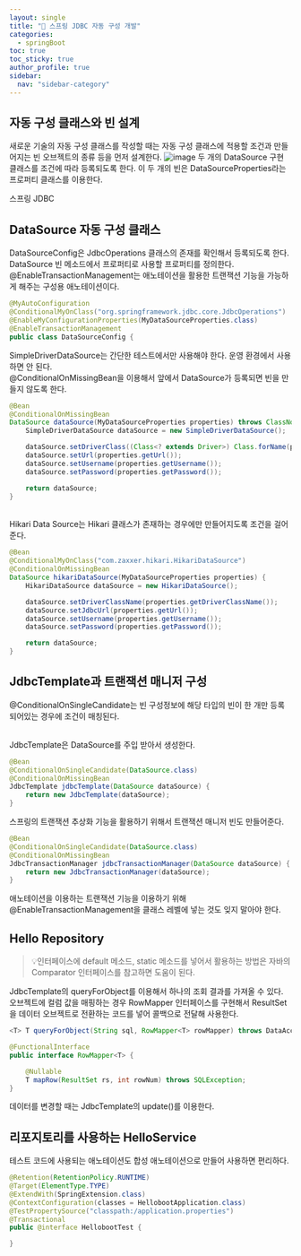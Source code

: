 ```yaml
---
layout: single
title: "📝 스프링 JDBC 자동 구성 개발"
categories:
  - springBoot
toc: true
toc_sticky: true
author_profile: true
sidebar:
  nav: "sidebar-category"
---
```


## 자동 구성 클래스와 빈 설계

새로운 기술의 자동 구성 클래스를 작성할 때는 자동 구성 클래스에 적용할 조건과 만들어지는 빈 오브젝트의 종류 등을 먼저 설계한다.
![image](https://github.com/user-attachments/assets/be3cf52b-b464-4aed-b5ee-ebdf8d38eb8d)
두 개의 DataSource 구현 클래스를 조건에 따라 등록되도록 한다. 이 두 개의 빈은 DataSourceProperties라는 프로퍼티 클래스를 이용한다.

스프링 JDBC

## DataSource 자동 구성 클래스

DataSourceConfig은 JdbcOperations 클래스의 존재를 확인해서 등록되도록 한다.<br/>
DataSource 빈 메소드에서 프로퍼티로 사용할 프로퍼티를 정의한다.<br/>
@EnableTransactionManagement는 애노테이션을 활용한 트랜잭션 기능을 가능하게 해주는 구성용 애노테이션이다.<br/>

```java
@MyAutoConfiguration
@ConditionalMyOnClass("org.springframework.jdbc.core.JdbcOperations")
@EnableMyConfigurationProperties(MyDataSourceProperties.class)
@EnableTransactionManagement
public class DataSourceConfig {
```

SimpleDriverDataSource는 간단한 테스트에서만 사용해야 한다. 운영 환경에서 사용하면 안 된다.<br/>
@ConditionalOnMissingBean을 이용해서 앞에서 DataSource가 등록되면 빈을 만들지 않도록 한다.

```java
@Bean
@ConditionalOnMissingBean
DataSource dataSource(MyDataSourceProperties properties) throws ClassNotFoundException {
    SimpleDriverDataSource dataSource = new SimpleDriverDataSource();

    dataSource.setDriverClass((Class<? extends Driver>) Class.forName(properties.getDriverClassName()));
    dataSource.setUrl(properties.getUrl());
    dataSource.setUsername(properties.getUsername());
    dataSource.setPassword(properties.getPassword());

    return dataSource;
}
```

<br/>
Hikari Data Source는 Hikari 클래스가 존재하는 경우에만 만들어지도록 조건을 걸어준다.

```java
@Bean
@ConditionalMyOnClass("com.zaxxer.hikari.HikariDataSource")
@ConditionalOnMissingBean
DataSource hikariDataSource(MyDataSourceProperties properties) {
    HikariDataSource dataSource = new HikariDataSource();

    dataSource.setDriverClassName(properties.getDriverClassName());
    dataSource.setJdbcUrl(properties.getUrl());
    dataSource.setUsername(properties.getUsername());
    dataSource.setPassword(properties.getPassword());

    return dataSource;
}
```

## JdbcTemplate과 트랜잭션 매니저 구성

@ConditionalOnSingleCandidate는 빈 구성정보에 해당 타입의 빈이 한 개만 등록되어있는 경우에 조건이 매칭된다.

<br/>
JdbcTemplate은 DataSource를 주입 받아서 생성한다.

```java
@Bean
@ConditionalOnSingleCandidate(DataSource.class)
@ConditionalOnMissingBean
JdbcTemplate jdbcTemplate(DataSource dataSource) {
    return new JdbcTemplate(dataSource);
}

```

스프링의 트랜잭션 추상화 기능을 활용하기 위해서 트랜잭션 매니저 빈도 만들어준다.

```java
@Bean
@ConditionalOnSingleCandidate(DataSource.class)
@ConditionalOnMissingBean
JdbcTransactionManager jdbcTransactionManager(DataSource dataSource) {
    return new JdbcTransactionManager(dataSource);
}

```

애노테이션을 이용하는 트랜잭션 기능을 이용하기 위해 @EnableTransactionManagement을 클래스 레벨에 넣는 것도 잊지 말아야 한다.

## Hello Repository

> 💡인터페이스에 default 메소드, static 메소드를 넣어서 활용하는 방법은 자바의 Comparator<T> 인터페이스를 참고하면 도움이 된다.

JdbcTemplate의 queryForObject를 이용해서 하나의 조회 결과를 가져올 수 있다. 오브젝트에 컬럼 값을 매핑하는 경우 RowMapper 인터페이스를 구현해서 ResultSet을 데이터 오브젝트로 전환하는 코드를 넣어 콜백으로 전달해 사용한다.

```java
<T> T queryForObject(String sql, RowMapper<T> rowMapper) throws DataAccessException;
```

```java
@FunctionalInterface
public interface RowMapper<T> {

    @Nullable
    T mapRow(ResultSet rs, int rowNum) throws SQLException;
}
```

데이터를 변경할 때는 JdbcTemplate의 update()를 이용한다.

## 리포지토리를 사용하는 HelloService

테스트 코드에 사용되는 애노테이션도 합성 애노테이션으로 만들어 사용하면 편리하다.

```java
@Retention(RetentionPolicy.RUNTIME)
@Target(ElementType.TYPE)
@ExtendWith(SpringExtension.class)
@ContextConfiguration(classes = HellobootApplication.class)
@TestPropertySource("classpath:/application.properties")
@Transactional
public @interface HellobootTest {

}
```
